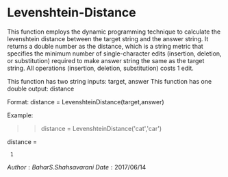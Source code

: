 # Levenshtein-Distance
This function employs the dynamic programming technique to calculate the levenshtein distance between the target string and the answer string. It returns a double number as the distance, which is a string metric that specifies the minimum number of single-character edits (insertion, deletion, or substitution) required to make answer string the same as the target string. All operations (insertion, deletion, substitution) costs 1 edit.

This function has two string inputs:  target, answer
This function has one double output: distance

Format:   distance = LevenshteinDistance(target,answer)

Example:  
>> distance = LevenshteinDistance('cat','car')

distance =

     1
     
$Author: Bahar S. Shahsavarani$    $Date: 2017/06/14$
